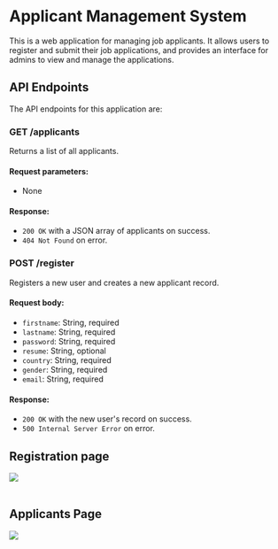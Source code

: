 <!DOCTYPE html>
<html>
  <head>
    <meta charset="UTF-8">
    <title>Applicant Management System README</title>
  </head>
  <body>
    <h1>Applicant Management System</h1>
    <p>This is a web application for managing job applicants. It allows users to register and submit their job applications, and provides an interface for admins to view and manage the applications.</p>
    <h2>API Endpoints</h2>
<p>The API endpoints for this application are:</p>

<h3>GET /applicants</h3>
<p>Returns a list of all applicants.</p>

<h4>Request parameters:</h4>
<ul>
  <li>None</li>
</ul>

<h4>Response:</h4>
<ul>
  <li><code>200 OK</code> with a JSON array of applicants on success.</li>
  <li><code>404 Not Found</code> on error.</li>
</ul>

<h3>POST /register</h3>
<p>Registers a new user and creates a new applicant record.</p>

<h4>Request body:</h4>
<ul>
  <li><code>firstname</code>: String, required</li>
  <li><code>lastname</code>: String, required</li>
  <li><code>password</code>: String, required</li>
  <li><code>resume</code>: String, optional</li>
  <li><code>country</code>: String, required</li>
  <li><code>gender</code>: String, required</li>
  <li><code>email</code>: String, required</li>
</ul>

<h4>Response:</h4>
<ul>
  <li><code>200 OK</code> with the new user's record on success.</li>
  <li><code>500 Internal Server Error</code> on error.</li>
</ul>
  </body>
</html>

<h2>Registration page</h2>
<img src="https://drive.google.com/file/d/1UDowwfLQ_-BsXeCxlkhDO0a1T7YJ96IE/view?usp=sharing" />
<br/>
<br/>
<h2>Applicants Page</h2>
<img src="https://drive.google.com/file/d/1Uz3YpwvJM-dwmWrMRoj2Uois1jbvefv9/view?usp=sharing" />
